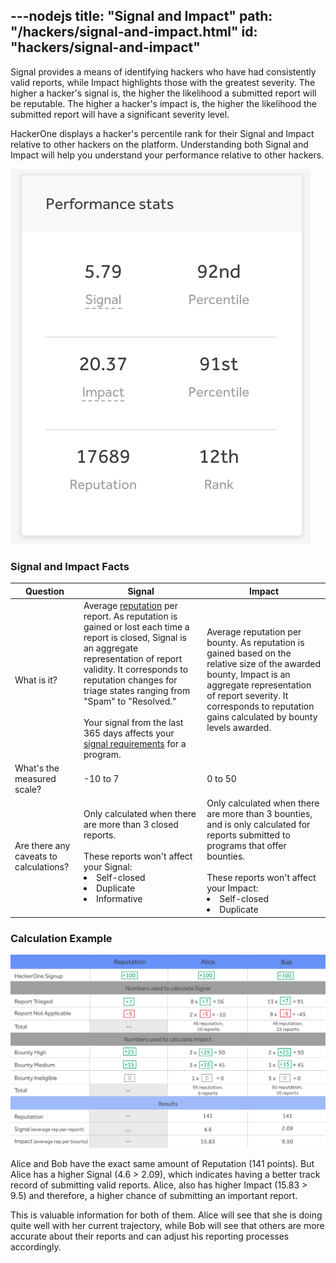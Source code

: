 ---nodejs
title: "Signal and Impact"
path: "/hackers/signal-and-impact.html"
id: "hackers/signal-and-impact"
---

Signal provides a means of identifying hackers who have had consistently valid reports, while Impact highlights those with the greatest severity.  The higher a hacker's signal is, the higher the likelihood a submitted report will be reputable. The higher a hacker's impact is, the higher the likelihood the submitted report will have a significant severity level.

HackerOne displays a hacker's percentile rank for their Signal and Impact relative to other hackers on the platform. Understanding both Signal and Impact will help you understand your performance relative to other hackers.

![how signal and impact look on a HackerOne profile](./images/sig-impact-rep-stats.png)

### Signal and Impact Facts
Question  | Signal | Impact
-- | ------ | -------
What is it? | Average [reputation](/hackers/reputation.html) per report. As reputation is gained or lost each time a report is closed, Signal is an aggregate representation of report validity. It corresponds to reputation changes for triage states ranging from "Spam" to "Resolved." <br><br>Your signal from the last 365 days affects your [signal requirements](/hackers/restricted-from-submissions.html#signal-requirements) for a program.  | Average reputation per bounty. As reputation is gained based on the relative size of the awarded bounty, Impact is an aggregate representation of report severity. It corresponds to reputation gains calculated by bounty levels awarded.
What's the measured scale? | -10 to 7 | 0 to 50
Are there any caveats to calculations? | Only calculated when there are more than 3 closed reports.<br><br>These reports won't affect your Signal:<li>Self-closed <li>Duplicate <li>Informative | Only calculated when there are more than 3 bounties, and is only calculated for reports submitted to programs that offer bounties.<br><br>These reports won't affect your Impact: <li>Self-closed <li>Duplicate

### Calculation Example
![signal and impact calculation](./images/rep_signal_impact_chart.png)

Alice and Bob have the exact same amount of Reputation (141 points). But Alice has a higher Signal (4.6 > 2.09), which indicates having a better track record of submitting valid reports. Alice, also has higher Impact (15.83 > 9.5) and therefore, a higher chance of submitting an important report.

This is valuable information for both of them. Alice will see that she is doing quite well with her current trajectory, while Bob will see that others are more accurate about their reports and can adjust his reporting processes accordingly.
